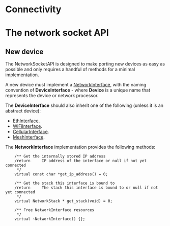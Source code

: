 <h1 id="contributing-connectivity">Connectivity</h1>

# The network socket API

## New device

The NetworkSocketAPI is designed to make porting new devices as easy as possible and only requires a handful of methods for a minimal implementation.

A new device must implement a [NetworkInterface](../mbed-os-api-doxy/class_network_interface.html), with the naming convention of **DeviceInterface** - where **Device** is a unique name that represents the device or network processor.

The **DeviceInterface** should also inherit one of the following (unless it is an abstract device):

- [EthInterface](../mbed-os-api-doxy/class_eth_interface.html).
- [WiFiInterface](../mbed-os-api-doxy/class_wi_fi_interface.html).
- [CellularInterface](../mbed-os-api-doxy/class_cellular_interface.html).
- [MeshInterface](../mbed-os-api-doxy/class_mesh_interface.html).

The **NetworkInterface** implementation provides the following methods:

```
    /** Get the internally stored IP address
    /return     IP address of the interface or null if not yet connected
     */
    virtual const char *get_ip_address() = 0;

    /** Get the stack this interface is bound to
    /return     The stack this interface is bound to or null if not yet connected
     */
    virtual NetworkStack * get_stack(void) = 0;

    /** Free NetworkInterface resources
     */
    virtual ~NetworkInterface() {};
```
